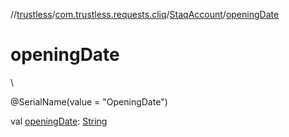 //[trustless](../../../index.md)/[com.trustless.requests.cliq](../index.md)/[StaqAccount](index.md)/[openingDate](opening-date.md)

# openingDate

\

@SerialName(value = &quot;OpeningDate&quot;)

val [openingDate](opening-date.md): [String](https://kotlinlang.org/api/latest/jvm/stdlib/kotlin/-string/index.html)
